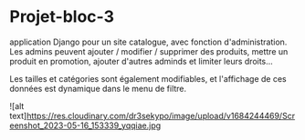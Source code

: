 # Projet-bloc-3
application Django pour un site catalogue, avec fonction d'administration.
Les admins peuvent ajouter / modifier / supprimer des produits, mettre un produit en promotion, ajouter d'autres adminds et limiter leurs droits...

Les tailles et catégories sont également modifiables, et l'affichage de ces données est dynamique dans le menu de filtre.

![alt text]https://res.cloudinary.com/dr3sekypo/image/upload/v1684244469/Screenshot_2023-05-16_153339_yqqiae.jpg

